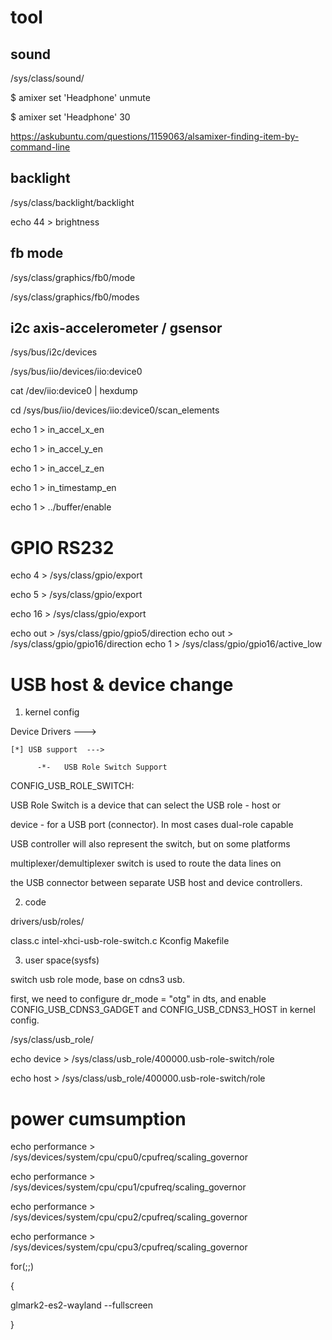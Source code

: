 # tool

## sound
/sys/class/sound/

$ amixer set 'Headphone' unmute

$ amixer set 'Headphone' 30

https://askubuntu.com/questions/1159063/alsamixer-finding-item-by-command-line

## backlight
/sys/class/backlight/backlight

echo 44 > brightness

## fb mode
/sys/class/graphics/fb0/mode

/sys/class/graphics/fb0/modes

## i2c axis-accelerometer / gsensor

/sys/bus/i2c/devices

/sys/bus/iio/devices/iio:device0

cat /dev/iio:device0 | hexdump

cd /sys/bus/iio/devices/iio:device0/scan_elements

echo 1 > in_accel_x_en

echo 1 > in_accel_y_en

echo 1 > in_accel_z_en

echo 1 > in_timestamp_en

echo 1 > ../buffer/enable

# GPIO RS232

echo 4 > /sys/class/gpio/export

echo 5 > /sys/class/gpio/export

echo 16 > /sys/class/gpio/export

echo out > /sys/class/gpio/gpio5/direction
echo out > /sys/class/gpio/gpio16/direction
echo 1 > /sys/class/gpio/gpio16/active_low

# USB host & device change
1. kernel config

Device Drivers  --->

    [*] USB support  --->

          -*-   USB Role Switch Support

CONFIG_USB_ROLE_SWITCH: 

USB Role Switch is a device that can select the USB role - host or        

device - for a USB port (connector). In most cases dual-role capable    

USB controller will also represent the switch, but on some platforms   

multiplexer/demultiplexer switch is used to route the data lines on    

the USB connector between separate USB host and device controllers.

2. code

drivers/usb/roles/

class.c  intel-xhci-usb-role-switch.c  Kconfig  Makefile

3. user space(sysfs)

switch usb role mode, base on cdns3 usb.

first, we need to configure dr_mode = "otg" in dts, and enable CONFIG_USB_CDNS3_GADGET and CONFIG_USB_CDNS3_HOST in kernel config.

/sys/class/usb_role/

echo device > /sys/class/usb_role/400000.usb-role-switch/role

echo host > /sys/class/usb_role/400000.usb-role-switch/role

# power cumsumption

echo performance > /sys/devices/system/cpu/cpu0/cpufreq/scaling_governor

echo performance > /sys/devices/system/cpu/cpu1/cpufreq/scaling_governor

echo performance > /sys/devices/system/cpu/cpu2/cpufreq/scaling_governor

echo performance > /sys/devices/system/cpu/cpu3/cpufreq/scaling_governor

for(;;)

{

glmark2-es2-wayland --fullscreen

}

